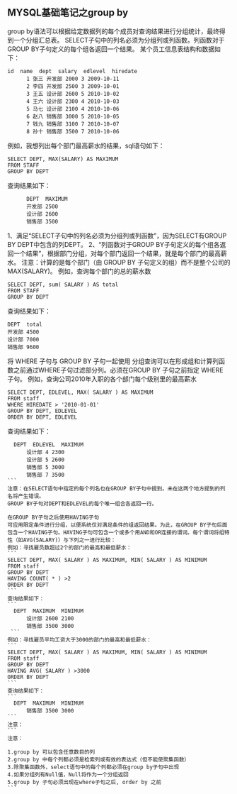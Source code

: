 ## MYSQL基础笔记之group by
group by语法可以根据给定数据列的每个成员对查询结果进行分组统计，最终得到一个分组汇总表。
SELECT子句中的列名必须为分组列或列函数。列函数对于GROUP BY子句定义的每个组各返回一个结果。
某个员工信息表结构和数据如下：
```
id  name  dept  salary  edlevel  hiredate 
      1 张三 开发部 2000 3 2009-10-11
      2 李四 开发部 2500 3 2009-10-01
      3 王五 设计部 2600 5 2010-10-02
      4 王六 设计部 2300 4 2010-10-03
      5 马七 设计部 2100 4 2010-10-06
      6 赵八 销售部 3000 5 2010-10-05
      7 钱九 销售部 3100 7 2010-10-07
      8 孙十 销售部 3500 7 2010-10-06 
```
例如，我想列出每个部门最高薪水的结果，sql语句如下：
```
SELECT DEPT, MAX(SALARY) AS MAXIMUM
FROM STAFF
GROUP BY DEPT
```
查询结果如下：
```
      DEPT  MAXIMUM 
      开发部 2500
      设计部 2600
      销售部 3500
```
1、满足“SELECT子句中的列名必须为分组列或列函数”，因为SELECT有GROUP BY DEPT中包含的列DEPT。
2、“列函数对于GROUP BY子句定义的每个组各返回一个结果”，根据部门分组，对每个部门返回一个结果，就是每个部门的最高薪水。
注意：计算的是每个部门（由 GROUP BY 子句定义的组）而不是整个公司的 MAX(SALARY)。
例如，查询每个部门的总的薪水数
```
SELECT DEPT, sum( SALARY ) AS total
FROM STAFF
GROUP BY DEPT
```
查询结果如下：
```
DEPT  total 
开发部 4500
设计部 7000
销售部 9600
```
将 WHERE 子句与 GROUP BY 子句一起使用
分组查询可以在形成组和计算列函数之前通过WHERE子句过滤部分列。必须在GROUP BY 子句之前指定 WHERE 子句。
例如，查询公司2010年入职的各个部门每个级别里的最高薪水
```
SELECT DEPT, EDLEVEL, MAX( SALARY ) AS MAXIMUM
FROM staff
WHERE HIREDATE > '2010-01-01'
GROUP BY DEPT, EDLEVEL
ORDER BY DEPT, EDLEVEL
```
查询结果如下：
````
  DEPT  EDLEVEL  MAXIMUM 
      设计部 4 2300
      设计部 5 2600
      销售部 5 3000
      销售部 7 3500
```      
注意：在SELECT语句中指定的每个列名也在GROUP BY子句中提到。未在这两个地方提到的列名将产生错误。
GROUP BY子句对DEPT和EDLEVEL的每个唯一组合各返回一行。

在GROUP BY子句之后使用HAVING子句
可应用限定条件进行分组，以便系统仅对满足条件的组返回结果。为此，在GROUP BY子句后面包含一个HAVING子句。HAVING子句可包含一个或多个用AND和OR连接的谓词。每个谓词将组特性（如AVG(SALARY)）与下列之一进行比较：
例如：寻找雇员数超过2个的部门的最高和最低薪水：
```
SELECT DEPT, MAX( SALARY ) AS MAXIMUM, MIN( SALARY ) AS MINIMUM
FROM staff
GROUP BY DEPT
HAVING COUNT( * ) >2
ORDER BY DEPT
```
查询结果如下：
```
  DEPT  MAXIMUM  MINIMUM 
      设计部 2600 2100
      销售部 3500 3000
 ```     
例如：寻找雇员平均工资大于3000的部门的最高和最低薪水：
```
SELECT DEPT, MAX( SALARY ) AS MAXIMUM, MIN( SALARY ) AS MINIMUM
FROM staff
GROUP BY DEPT
HAVING AVG( SALARY ) >3000
ORDER BY DEPT
```
查询结果如下：
```
  DEPT  MAXIMUM  MINIMUM 
      销售部 3500 3000
```      
注意：
```
注意：

1.group by 可以包含任意数目的列
2.group by 中每个列都必须是检索列或有效的表达式（但不能使聚集函数）
3.除聚集函数外，select语句中的每个列都必须在group by子句中出现
4.如果分组列有Null值，Null将作为一个分组返回
5.group by 子句必须出现在where子句之后, order by 之前
```
